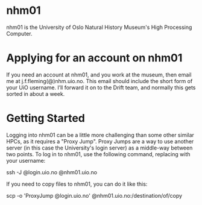 # nhm01
nhm01 is the University of Oslo Natural History Museum's High Processing Computer. 

# Applying for an account on nhm01
If you need an account at nhm01, and you work at the museum, then email me at j.f.fleming(@)nhm.uio.no. This email should include the short form of your UiO username. I’ll forward it on to the Drift team, and normally this gets sorted in about a week.

# Getting Started
Logging into nhm01 can be a little more challenging than some other similar HPCs, as it requires a "Proxy Jump". Proxy Jumps are a way to use another server (in this case the University's login server) as a middle-way between two points.
To log in to nhm01, use the following command, replacing <user> with your username:

ssh -J <user>@login.uio.no <user>@nhm01.uio.no 

If you need to copy files to nhm01, you can do it like this:

scp -o 'ProxyJump <user>@login.uio.no' <filename> <user>@nhm01.uio.no:/destination/of/copy

